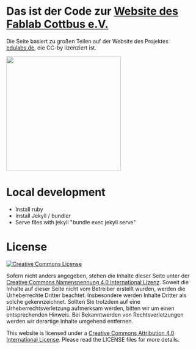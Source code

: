 # Das ist der Code zur [Website des Fablab Cottbus e.V.](https://fablab-cottbus.de/)

Die Seite basiert zu großen Teilen auf der Website des Projektes [edulabs.de](https://edulabs.de/), die CC-by lizenziert ist.

<img src="assets/img/static/fablabLogo farbig weiß_main.png" width="300" align="center">

# Local development

* Install ruby 
* Install Jekyll / bundler
* Serve files with jekyll "bundle exec jekyll serve"

# License

<a rel="license" href="http://creativecommons.org/licenses/by/4.0/"><img alt="Creative Commons License" style="border-width:0" src="https://i.creativecommons.org/l/by/4.0/88x31.png" /></a>

Sofern nicht anders angegeben, stehen die Inhalte dieser Seite unter der <a href="https://creativecommons.org/licenses/by/4.0/deed.de">Creative Commons Namensnennung 4.0 International Lizenz</a>. Soweit die Inhalte auf dieser Seite nicht vom Betreiber erstellt wurden, werden die Urheberrechte Dritter beachtet. Insbesondere werden Inhalte Dritter als solche gekennzeichnet. Sollten Sie trotzdem auf eine Urheberrechtsverletzung aufmerksam werden, bitten wir um einen entsprechenden Hinweis. Bei Bekanntwerden von Rechtsverletzungen werden wir derartige Inhalte umgehend entfernen.

This website is licensed under a [Creative Commons Attribution 4.0 International License](http://creativecommons.org/licenses/by/4.0/). Please read the LICENSE files for more details.

